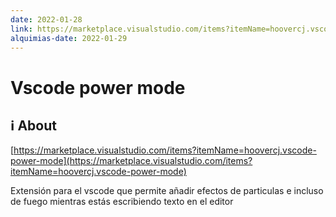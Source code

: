 ```yaml
---
date: 2022-01-28
link: https://marketplace.visualstudio.com/items?itemName=hoovercj.vscode-power-mode
alquimias-date: 2022-01-29
---
```


# Vscode power mode

## ℹ️ About

[https://marketplace.visualstudio.com/items?itemName=hoovercj.vscode-power-mode](https://marketplace.visualstudio.com/items?itemName=hoovercj.vscode-power-mode)

Extensión para el vscode que permite añadir efectos de particulas e incluso de fuego mientras estás escribiendo texto en el editor


